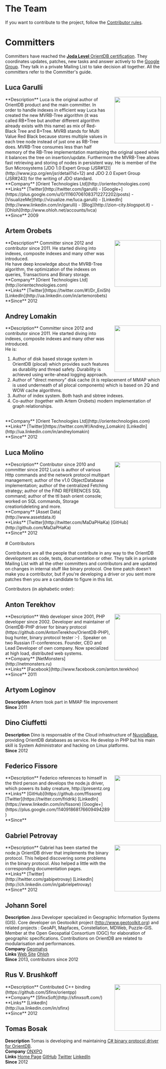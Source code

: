 # The Team

If you want to contribute to the project, follow the [Contributor rules](https://github.com/orientechnologies/orientdb/wiki/Contribute-to-OrientDB).

# Committers

Committers have reached the <a href="http://orientechnologies.com/certification.htm"><b>Joda Level</b> OrientDB certification</a>. They coordinates updates, patches, new tasks and answer actively to the [Google Group](http://groups.google.com/group/orient-database). They talk in a private Mailing List to take decision all together. All the committers refer to the Committer's guide.

## Luca Garulli
<img src="http://www.orientechnologies.com/wp-content/uploads/2014/06/LucaGarulli-small.jpg" width="150" align="right" style="padding: 0 0 20px 20px;" />
**Description** Luca is the original author of OrientDB product and the main committer. In order to handle indexes in efficient way Luca has created the new MVRB-Tree algorithm (it was called RB+Tree but another different algorithm already exists with this name) as mix of Red-Black Tree and B+Tree. MVRB stands for Multi Value Red Black because stores multiple values in each tree node instead of just one as RB-Tree does. MVRB-Tree consumes less than half memory of the RB-Tree implementation mantaining the original speed while it balances the tree on insertion/update. Furthermore the MVRB-Tree allows fast retrieving and storing of nodes in persistent way. He is member of the Sun Microsystems [JDO 1.0 Expert Group (JSR#12)](http://www.jcp.org/en/jsr/detail?id=12) and JDO 2.0 Expert Group (JSR#243) for the writing of JDO standard.<br/>
**Company** [Orient Technologies Ltd](http://orientechnologies.com)<br/>
**Links** [Twitter](http://twitter.com/lgarulli) - [Google+](https://plus.google.com/u/0/111607061083712272202/posts) - [VisualizeMe](http://vizualize.me/luca.garulli) - [LinkedIn](http://www.linkedin.com/in/garulli) - [Blog](http://zion-city.blogspot.it) - [Ohloh](http://www.ohloh.net/accounts/lvca)<br/>
**Since** 2009

## Artem Orobets
<img src="http://www.orientdb.org/team/ArtemOrobets.png" width="150" align="right" style="padding: 0 0 10px 10px;" />
**Description** Committer since 2012 and contributor since 2011. He started diving into indexes, composite indexes and many other was introduced.<br/> He have deep knowledge about the MVRB-Tree algorithm, the optimization of the indexes on queries, Transactions and Binary storage.<br/>
**Company** [Orient Technologies Ltd](http://orientechnologies.com)<br/>
**Links** [Twitter](https://twitter.com/#!/Dr_EniSh) [LinkedIn](http://ua.linkedin.com/in/artemorobets)<br/>
**Since** 2012

## Andrey Lomakin
<img src="http://www.orientdb.org/team/AndreyLomakin.png" width="150" align="right" style="padding: 0 0 10px 10px;" />
**Description** Committer since 2012 and contributor since 2011. He started diving into indexes, composite indexes and many other was introduced.<br/>
He is:

1. Author of disk based storage system in OrientDB (plocal) which provides such features as durability and thread safety. Durability is achieved using write-ahead logging approach.
2. Author of "direct memory" disk cache (it is replacement of MMAP which is used underneath of all plocal components) which is based on 2Q and WOW cache algorithms.
3. Author of index system. Both hash and sbtree indexes.
4. Co-author (together with Artem Orobets) modern implementation of graph relationships.
<br/>
**Company** [Orient Technologies Ltd](http://orientechnologies.com)<br/>
**Links** [Twitter](https://twitter.com/#!/Andrey_Lomakin) [LinkedIn](http://ua.linkedin.com/in/andreylomakin)<br/>
**Since** 2012

## Luca Molino</h1>
<img src="http://www.orientdb.org/team/LucaMolino.jpg" width="150" align="right" style="padding: 0 0 10px 10px;" />
**Description** Contributor since 2010 and committer since 2012 Luca is author of various Http commands and the network protocol multipart management; author of the v1.0 ObjectDatabase implementation; author of the centralized Fetching strategy; author of the FIND REFERENCES SQL command; author of the ttl bash orient console; worked on SQL commands, Storage creation\deleting and more.<br/>
**Company** [Asset Data](http://www.assetdata.it)<br/>
**Links** [Twitter](http://twitter.com/MaDaPHaKa) [GitHub](http://github.com/MaDaPHaKa)<br/>
**Since** 2012

<br/>
<br/>
# Contributors

Contributors are all the people that contribute in any way to the OrientDB development as code, tests, documentation or other. They talk in a private Mailing List with all the other committers and contributors and are updated on changes in internal stuff like binary protocol. One time patch doesn't make you a contributor, but if you're developing a driver or you sent more patches then you are a candidate to figure in this list.

Contributors (in alphabetic order):

## Anton Terekhov
<img src="http://www.orientdb.org/team/AntonTerekhov.jpg" width="150" align="right" style="padding: 0 0 10px 10px;" />
**Description** Web developer since 2001, PHP developer since 2002. Developer and maintainer of OrientDB-PHP driver for binary protocol (https://github.com/AntonTerekhov/OrientDB-PHP), bug hunter, binary protocol tester :-) .  Speaker on two Russian IT-conferences. Founder, CEO and Lead Developer of own company. Now specialized at high load, distributed web systems.<br/>
**Company** [NetMonsters](http://netmonsters.ru)<br/>
**Links** [Facebook](http://www.facebook.com/anton.terekhov)<br/>
**Since** 2011

## Artyom Loginov
**Description** Artem took part in MMAP file improvement<br/>
**Since** 2011

## Dino Ciuffetti
**Description** Dino is responsable of the Cloud infrastructure of <a href="http://www.nuvolabase.com">NuvolaBase</a>, providing OrientDB databases as service. He develop in PHP but his main skill is System Administrator and hacking on Linux platforms.<br/>
**Since** 2012

## Federico Fissore
<img src="http://www.gravatar.com/avatar/c8708e63ab90fd1628c403b3f286898d.png" width="150" align="right" style="padding: 0 0 10px 10px;" />
**Description** Federico references to himself in the third person and develops the node.js driver, which powers its baby creature, http://presentz.org<br/>
**Links** [GitHub](https://github.com/ffissore) [Twitter](https://twitter.com/fridrik) [LinkedIn](https://www.linkedin.com/in/fissore) [Google+](https://plus.google.com/114091868176609494289)<br/>
**Since**

## Gabriel Petrovay
<img src="http://www.gravatar.com/avatar/e7ba5e4295a1e23b7e91caf6c13eb79d.png" width="150" align="right" style="padding: 0 0 10px 10px;" />
**Description** Gabriel has been started the node.js OrientDB driver that implements the binary protocol. This helped discovering some problems in the binary protocol. Also helped a little with the corresponding documentation pages.<br/>
**Links** [Twitter](http://twitter.com/gabipetrovay) [LinkedIn](http://ch.linkedin.com/in/gabrielpetrovay)<br/>
**Since** 2012

## Johann Sorel
**Description** Java Developer specialized in Geographic Information Systems (GIS). Core developer on Geotoolkit project (http://www.geotoolkit.org) and related projects : GeoAPI, Mapfaces, Constellation, MDWeb, Puzzle-GIS. Member at the Open Geospatial Consortium (OGC) for elaboration of geographic specifications. Contributions on OrientDB are related to modularisation and performances.<br/>
**Company** [Geomatys](http://www.geomatys.com)<br/>
**Links** [Web Site](http://jsorel.developpez.com) [Ohloh](http://www.ohloh.net/accounts/Eclesia)<br/>
**Since** 2013, contributors since 2012

## Rus V. Brushkoff
<img src="http://www.gravatar.com/avatar/07b63445ef623d719d2ae41196b6fd22.png" width="150" align="right" style="padding: 0 0 10px 10px;" />
**Description** Contributed C++ binding (https://github.com/Sfinx/orientpp)<br/>
**Company** [SfinxSoft](http://sfinxsoft.com/)<br/>
**Links** [LinkedIn](http://ua.linkedin.com/in/sfinx)<br/>
**Since** 2012

## Tomas Bosak
**Description** Tomas is developing and maintaining [C# binary protocol driver for OrientDB](https://github.com/yojimbo87/OrientDB-NET.binary).<br/>
**Company** [ONXPO](http://www.onxpo.com/)<br/>
**Links** [Home Page](http://yojimbo87.github.com/) [GitHub](https://github.com/yojimbo87) [Twitter](https://twitter.com/yojimbo87) [LinkedIn](http://www.linkedin.com/in/tomasbosak)<br/>
**Since** 2012
